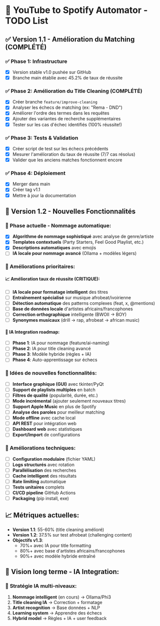 # 🎵 YouTube to Spotify Automator - TODO List

## ✅ Version 1.1 - Amélioration du Matching (COMPLÉTÉ)

### ✅ Phase 1: Infrastructure

- [x] Version stable v1.0 pushée sur GitHub
- [x] Branche main établie avec 45.2% de taux de réussite

### ✅ Phase 2: Amélioration du Title Cleaning (COMPLÉTÉ)

- [x] Créer branche `feature/improve-cleaning`
- [x] Analyser les échecs de matching (ex: "Rema - DND")
- [x] Améliorer l'ordre des termes dans les requêtes
- [x] Ajouter des variantes de recherche supplémentaires
- [x] Tester sur les cas d'échec identifiés (100% réussite!)

### ✅ Phase 3: Tests & Validation

- [x] Créer script de test sur les échecs précédents
- [x] Mesurer l'amélioration du taux de réussite (7/7 cas résolus)
- [x] Valider que les anciens matches fonctionnent encore

### ✅ Phase 4: Déploiement

- [x] Merger dans main
- [x] Créer tag v1.1
- [x] Mettre à jour la documentation

## 🚀 Version 1.2 - Nouvelles Fonctionnalités

### 🎯 Phase actuelle - Nommage automatique:

- [x] **Algorithme de nommage sophistiqué** avec analyse de genre/artiste
- [x] **Templates contextuels** (Party Starters, Feel Good Playlist, etc.)
- [x] **Descriptions automatiques** avec emojis
- [ ] **IA locale pour nommage avancé** (Ollama + modèles légers)

### 🔧 Améliorations prioritaires:

#### 📈 **Amélioration taux de réussite (CRITIQUE):**

- [ ] **IA locale pour formatage intelligent** des titres
- [ ] **Entraînement spécialisé** sur musique afrobeat/ivoirienne
- [ ] **Détection automatique** des patterns complexes (feat, x, @mentions)
- [ ] **Base de données locale** d'artistes africains/francophones
- [ ] **Correction orthographique** intelligente (BWOII → BOY)
- [ ] **Synonymes musicaux** (drill → rap, afrobeat → african music)

#### 🤖 **IA Integration roadmap:**

- [ ] **Phase 1**: IA pour nommage (feature/ai-naming)
- [ ] **Phase 2**: IA pour title cleaning avancé
- [ ] **Phase 3**: Modèle hybride (règles + IA)
- [ ] **Phase 4**: Auto-apprentissage sur échecs

### 🎯 Idées de nouvelles fonctionnalités:

- [ ] **Interface graphique (GUI)** avec tkinter/PyQt
- [ ] **Support de playlists multiples** en batch
- [ ] **Filtres de qualité** (popularité, durée, etc.)
- [ ] **Mode incrémental** (ajouter seulement nouveaux titres)
- [ ] **Support Apple Music** en plus de Spotify
- [ ] **Analyse des paroles** pour meilleur matching
- [ ] **Mode offline** avec cache local
- [ ] **API REST** pour intégration web
- [ ] **Dashboard web** avec statistiques
- [ ] **Export/Import** de configurations

### 🔧 Améliorations techniques:

- [ ] **Configuration modulaire** (fichier YAML)
- [ ] **Logs structurés** avec rotation
- [ ] **Parallélisation** des recherches
- [ ] **Cache intelligent** des résultats
- [ ] **Rate limiting** automatique
- [ ] **Tests unitaires** complets
- [ ] **CI/CD pipeline** GitHub Actions
- [ ] **Packaging** (pip install, exe)

## 📈 Métriques actuelles:

- **Version 1.1**: 55-60% (title cleaning amélioré)
- **Version 1.2**: 37.5% sur test afrobeat (challenging content)
- **Objectifs v1.3**:
  - 70%+ avec IA pour title formatting
  - 80%+ avec base d'artistes africains/francophones
  - 90%+ avec modèle hybride entraîné

## 🎯 Vision long terme - IA Integration:

### 🧠 **Stratégie IA multi-niveaux:**

1. **Nommage intelligent** (en cours) → Ollama/Phi3
2. **Title cleaning IA** → Correction + formatage
3. **Artist recognition** → Base données + NLP
4. **Learning system** → Apprendre des échecs
5. **Hybrid model** → Règles + IA + user feedback
